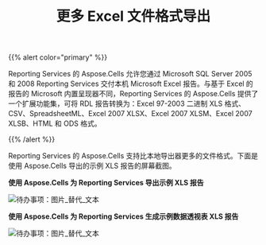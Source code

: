 ﻿---
title: 更多 Excel 文件格式导出
type: docs
weight: 10
url: /zh/reportingservices/more-excel-file-formats-export/
---
{{% alert color="primary" %}} 

Reporting Services 的 Aspose.Cells 允许您通过 Microsoft SQL Server 2005 和 2008 Reporting Services 交付本机 Microsoft Excel 报告。与基于 Excel 的报告的 Microsoft 内置呈现器不同，Reporting Services 的 Aspose.Cells 提供了一个扩展功能集，可将 RDL 报告转换为：Excel 97-2003 二进制 XLS 格式、CSV、SpreadsheetML、Excel 2007 XLSX、Excel 2007 XLSM、Excel 2007 XLSB、HTML 和 ODS 格式。

{{% /alert %}} 

Reporting Services 的 Aspose.Cells 支持比本地导出器更多的文件格式。下面是使用 Aspose.Cells 导出的示例 XLS 报告的屏幕截图。

**使用 Aspose.Cells 为 Reporting Services 导出示例 XLS 报告** 

![待办事项：图片_替代_文本](more-excel-file-formats-export_1.png)

**使用 Aspose.Cells 为 Reporting Services 生成示例数据透视表 XLS 报告** 

![待办事项：图片_替代_文本](more-excel-file-formats-export_2.png)

